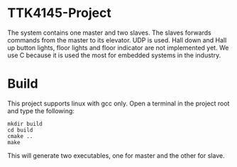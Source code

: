 # TTK4145-Project
The system contains one master and two slaves. The slaves forwards commands from the master to its elevator. UDP is used. Hall down and Hall up button lights, floor lights and floor indicator are not implemented yet. We use C because it is used the most for embedded systems in the industry.

# Build
This project supports linux with gcc only. Open a terminal in the project root and type the following:
```
mkdir build
cd build
cmake ..
make
```
This will generate two executables, one for master and the other for slave.